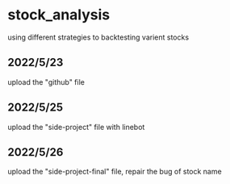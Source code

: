 # stock_analysis
using different strategies to backtesting varient stocks
## 2022/5/23
upload the "github" file
## 2022/5/25
upload the "side-project" file with linebot
## 2022/5/26
upload the "side-project-final" file, repair the bug of stock name
